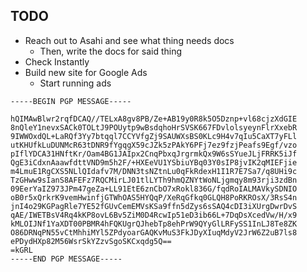 ## TODO

- Reach out to Asahi and see what thing needs docs
  - Then, write the docs for said thing
- Check Instantly
- Build new site for Google Ads
  - Start running ads

```pgp
-----BEGIN PGP MESSAGE-----

hQIMAwBlwr2rqfDCAQ//TELxA8gv8PB/Ze+AB19y0R8k5O5Dznp+vl68cjzXdGIE
8nQleY1nevxSACk0TOLtJ9POUytp9wBsdqhoHrSVSK667FDvlolsyeynFlrXxebR
9IWWOxdQL+LaRQf3Yy7btqql7CCYVfgZj9SAUWXsBS0KLc9H4v7qIu5CaXT7yFLl
utKHUfkLuDUNMcR63tDNR9fYgqgX59cJZk5zPAkY6PFj7ez9fzjPeafs9Egf/vzo
pIflYDCA31HNftKr/Oam4BG1JAIpx2CnqPbxqJrgrmkQx9W6sSYueJLjFRRK5iJf
QgE3iCdxnAaawfdttVND9m5h2F/+HXEeVU1YSbiuYBq03Y0sIP8jvIK2qMIEFjie
m4LmuE1RgCXS5NLlQIdafv7M/DNN3tsNZtnLu0qFkRdexH1I1R7E7Sa7/q8UHi9c
TzGHww9sIanS8AFEFz7RQCMirLJ01tlLYTh9hmQZNYtWoNLjgmqy8m93rji3zdBn
09EerYaIZ973JPm47geZa+LL91EtE6znCbO7xRokl836G/fqdRoIALMAVkySDNIO
oB0r5xQrkrK9vemHwinfjGTWhOAS5HYQqP/XeRqGfkq0GLQH8PoRKROsX/3RsS4n
jnI4o29KGPagRle7YE52fGUvCemEMVsKSa9ffn5dZys6sSAQ4cDI3iXUrgDwrDvS
qAE/IWETBsV4Rq4kKP8ovL6Bv5ZiM0D4RcwIp51eD3ib66L+7DqDsXcedVw/H/x9
kMLOIJNf1YaXDT00PBMR4hFQKUgrQJhebTp8ehPrW9QYyGlLRFySS1InLJ8Te8ZK
O86DRNqPN55vCtMhhiMYl5ZPdyoarGAQKvMuS3FkJDyXIuqMdyV2JrW6Z2uB7ls8
ePDydHXp82M56WsrSkYZzvSgoSKCxqdg5Q==
=kGRL
-----END PGP MESSAGE-----
```
